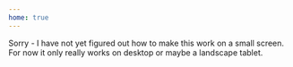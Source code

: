 ```yaml
---
home: true
---
```

<v-alert type="warning">
<p>Sorry - I have not yet figured out how to make this work on a small screen.
For now it only really works on desktop or maybe a landscape tablet.</p>
</v-alert>
<introduction/>
<div style="min-height: 20px"/>
<one-million/>
<div style="min-height: 20px"/>
<two-million/>
<div style="min-height: 20px"/>
<five-million/>
<div style="min-height: 20px"/>
<hundred-million/>
<div style="min-height: 20px"/>
<one-billion/>
<div style="min-height: 20px"/>
<tower-block/>
<div style="min-height: 20px"/>
<thirty-five-billion/>
<div style="min-height: 20px"/>
<town/>
<div style="min-height: 20px"/>
<two-hundred-billionaires/>
<div style="min-height: 20px"/>
<twenty-eight-million-households/>
<div style="min-height: 20px"/>
<three-thousand-millionaires/>
<div style="min-height: 20px"/>
<conclusion/>
